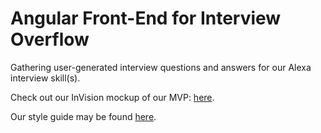 # Angular Front-End for Interview Overflow

Gathering user-generated interview questions and answers for our Alexa interview skill(s).

Check out our InVision mockup of our MVP:  [here](https://invis.io/YAA01KTSR#/214067299_Interview_Overflow_-2--pdf_1).

Our style guide may be found [here](https://app.frontify.com/d/yaQMU5H2rBGN/alexa-interview-overflow-style-guide).
